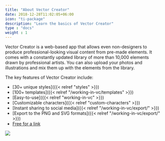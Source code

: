 ```yaml
---
title: "About Vector Creator"
date: 2018-12-28T11:02:05+06:00
icon: "ti-package"
description: "Learn the basics of Vector Creator"
type : "docs"
weight : 1
---
```


Vector Creator is a web-based app that allows even non-designers to produce professional-looking visual content from pre-made elements. It comes with a constantly updated library of more than 10,000 elements drawn by professional artists. You can also upload your photos and illustrations and mix them up with the elements from the library. 

The key features of Vector Creator include:

* [30+ unique styles]({{< relref "styles" >}})
* [100+ templates]({{< relref "/working-in-vc/templates" >}})
* [Easy-to-use]({{< relref "working-in-vc" >}})
* [Customizable characters]({{< relref "custom-characters" >}})
* [Instant sharing to social media]({{< relref "/working-in-vc/export/" >}})
* [Export to the PNG and SVG formats]({{< relref "/working-in-vc/export/" >}})
* [Free for a link](https://icons8.com/license)

 ![](/images/genview.png)




